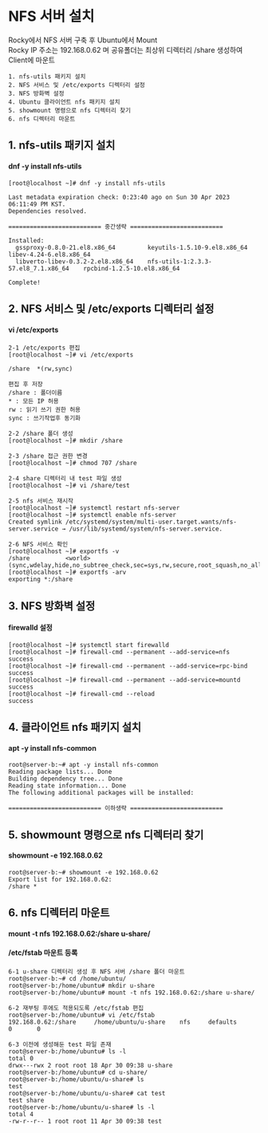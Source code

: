 NFS 서버 설치
=============
Rocky에서 NFS 서버 구축 후 Ubuntu에서 Mount
<br/>Rocky IP 주소는 192.168.0.62 며 공유폴더는 최상위 디렉터리 /share 생성하여 Client에 마운트
```
1. nfs-utils 패키지 설치
2. NFS 서비스 및 /etc/exports 디렉터리 설정
3. NFS 방화벽 설정
4. Ubuntu 클라이언트 nfs 패키지 설치
5. showmount 명령으로 nfs 디렉터리 찾기
6. nfs 디렉터리 마운트
```

1.&nbsp;nfs-utils 패키지 설치
--------------------------
#### dnf -y install nfs-utils
```
[root@localhost ~]# dnf -y install nfs-utils

Last metadata expiration check: 0:23:40 ago on Sun 30 Apr 2023 06:11:49 PM KST.
Dependencies resolved.

========================== 중간생략 ==========================

Installed:
  gssproxy-0.8.0-21.el8.x86_64         keyutils-1.5.10-9.el8.x86_64           libev-4.24-6.el8.x86_64
  libverto-libev-0.3.2-2.el8.x86_64    nfs-utils-1:2.3.3-57.el8_7.1.x86_64    rpcbind-1.2.5-10.el8.x86_64

Complete!
```

2.&nbsp;NFS 서비스 및 /etc/exports 디렉터리 설정
--------------------------
#### vi /etc/exports
```
2-1 /etc/exports 편집
[root@localhost ~]# vi /etc/exports

/share  *(rw,sync)

편집 후 저장
/share : 폴더이름
* : 모든 IP 허용
rw : 읽기 쓰기 권한 허용
sync : 쓰기작업후 동기화

2-2 /share 폴더 생성
[root@localhost ~]# mkdir /share

2-3 /share 접근 권한 변경
[root@localhost ~]# chmod 707 /share

2-4 share 디렉터리 내 test 파일 생성
[root@localhost ~]# vi /share/test

2-5 nfs 서비스 재시작
[root@localhost ~]# systemctl restart nfs-server
[root@localhost ~]# systemctl enable nfs-server
Created symlink /etc/systemd/system/multi-user.target.wants/nfs-server.service → /usr/lib/systemd/system/nfs-server.service.

2-6 NFS 서비스 확인
[root@localhost ~]# exportfs -v
/share          <world>(sync,wdelay,hide,no_subtree_check,sec=sys,rw,secure,root_squash,no_all_squash)
[root@localhost ~]# exportfs -arv
exporting *:/share

```

3.&nbsp;NFS 방화벽 설정
--------------------------
#### firewalld 설정
```
[root@localhost ~]# systemctl start firewalld
[root@localhost ~]# firewall-cmd --permanent --add-service=nfs
success
[root@localhost ~]# firewall-cmd --permanent --add-service=rpc-bind
success
[root@localhost ~]# firewall-cmd --permanent --add-service=mountd
success
[root@localhost ~]# firewall-cmd --reload
success
```

4.&nbsp;클라이언트 nfs 패키지 설치
--------------------------
#### apt -y install nfs-common
```
root@server-b:~# apt -y install nfs-common
Reading package lists... Done
Building dependency tree... Done
Reading state information... Done
The following additional packages will be installed:

========================== 이하생략 ==========================
```

5.&nbsp;showmount 명령으로 nfs 디렉터리 찾기
--------------------------
#### showmount -e 192.168.0.62
```
root@server-b:~# showmount -e 192.168.0.62
Export list for 192.168.0.62:
/share *
```
6.&nbsp;nfs 디렉터리 마운트
--------------------------
#### mount -t nfs 192.168.0.62:/share u-share/
#### /etc/fstab 마운트 등록
```
6-1 u-share 디렉터리 생성 후 NFS 서버 /share 폴더 마운트
root@server-b:~# cd /home/ubuntu/
root@server-b:/home/ubuntu# mkdir u-share
root@server-b:/home/ubuntu# mount -t nfs 192.168.0.62:/share u-share/

6-2 재부팅 후에도 적용되도록 /etc/fstab 편집
root@server-b:/home/ubuntu# vi /etc/fstab
192.168.0.62:/share     /home/ubuntu/u-share    nfs     defaults        0       0

6-3 이전에 생성해둔 test 파일 존재 
root@server-b:/home/ubuntu# ls -l
total 0
drwx---rwx 2 root root 18 Apr 30 09:38 u-share
root@server-b:/home/ubuntu# cd u-share/
root@server-b:/home/ubuntu/u-share# ls
test
root@server-b:/home/ubuntu/u-share# cat test
test share
root@server-b:/home/ubuntu/u-share# ls -l
total 4
-rw-r--r-- 1 root root 11 Apr 30 09:38 test
```
